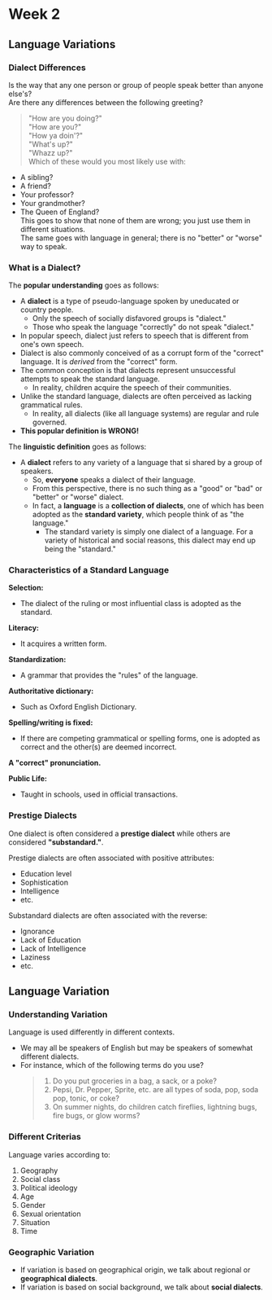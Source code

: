 # Week 2
## Language Variations

### Dialect Differences
Is the way that any one person or group of people speak better than anyone else's?<br>
Are there any differences between the following greeting?<br>
  > "How are you doing?"<br>
  > "How are you?"<br>
  > "How ya doin'?"<br>
  > "What's up?"<br>
  > "Whazz up?"<br>
Which of these would you most likely use with:<br>
  * A sibling?<br>
  * A friend?<br>
  * Your professor?<br>
  * Your grandmother?<br>
  * The Queen of England?<br>
This goes to show that none of them are wrong; you just use them in different situations.<br>
The same goes with language in general; there is no "better" or "worse" way to speak.<br>

### What is a Dialect?
The <strong>popular understanding</strong> goes as follows:<br>
  * A <strong>dialect</strong> is a type of pseudo-language spoken by uneducated or country people.<br>
    * Only the speech of socially disfavored groups is "dialect."<br>
    * Those who speak the language "correctly" do not speak "dialect."<br>
  * In popular speech, dialect just refers to speech that is different from one's own speech.<br>
  * Dialect is also commonly conceived of as a corrupt form of the "correct" language.  It is <em>derived</em> from the "correct" form.<br>
  * The common conception is that dialects represent unsuccessful attempts to speak the standard language.<br>
    * In reality, children acquire the speech of their communities.<br>
  * Unlike the standard language, dialects are often perceived as lacking grammatical rules.<br>
    * In reality, all dialects (like all language systems) are regular and rule governed.<br>
  * <strong>This popular definition is WRONG!</strong><br>

The <strong>linguistic definition</strong> goes as follows:<br>
* A <strong>dialect</strong> refers to any variety of a language that si shared by a group of speakers.<br>
  * So, <strong>everyone</strong> speaks a dialect of their language.<br>
  * From this perspective, there is no such thing as a "good" or "bad" or "better" or "worse" dialect.<br>
  * In fact, a <strong>language</strong> is a <strong>collection of dialects</strong>, one of which has been adopted as the <strong>standard variety</strong>, which people think of as "the language."<br>
    * The standard variety is simply one dialect of a language.  For a variety of historical and social reasons, this dialect may end up being the "standard."<br>

### Characteristics of a Standard Language
<strong>Selection:</strong><br>
* The dialect of the ruling or most influential class is adopted as the standard.<br>

<strong>Literacy:</strong><br>
* It acquires a written form.<br>

<strong>Standardization:</strong><br>
* A grammar that provides the "rules" of the language.<br>

<strong>Authoritative dictionary:</strong><br>
* Such as Oxford English Dictionary.<br>

<strong>Spelling/writing is fixed:</strong><br>
* If there are competing grammatical or spelling forms, one is adopted as correct and the other(s) are deemed incorrect.<br>

<strong>A "correct" pronunciation.</strong><br>

<strong>Public Life:</strong><br>
* Taught in schools, used in official transactions.<br>

### Prestige Dialects
One dialect is often considered a <strong>prestige dialect</strong> while others are considered <strong>"substandard."</strong>.<br>

Prestige dialects are often associated with positive attributes:<br>
* Education level<br>
* Sophistication<br>
* Intelligence<br>
* etc.<br>

Substandard dialects are often associated with the reverse:<br>
* Ignorance<br>
* Lack of Education<br>
* Lack of Intelligence<br>
* Laziness<br>
* etc.<br>

## Language Variation

### Understanding Variation
Language is used differently in different contexts.<br>
* We may all be speakers of English but may be speakers of somewhat different dialects.<br>
* For instance, which of the following terms do you use?<br>
  > 1. Do you put groceries in a bag, a sack, or a poke?<br>
  > 2. Pepsi, Dr. Pepper, Sprite, etc. are all types of soda, pop, soda pop, tonic, or coke?<br>
  > 3. On summer nights, do children catch fireflies, lightning bugs, fire bugs, or glow worms?<br>

### Different Criterias
Language varies according to:<br>
1. Geography<br>
2. Social class<br>
3. Political ideology<br>
4. Age<br>
5. Gender<br>
6. Sexual orientation<br>
7. Situation<br>
8. Time<br>

### Geographic Variation
* If variation is based on geographical origin, we talk about regional or <strong>geographical dialects</strong>.<br>
* If variation is based on social background, we talk about <strong>social dialects</strong>.<br>
